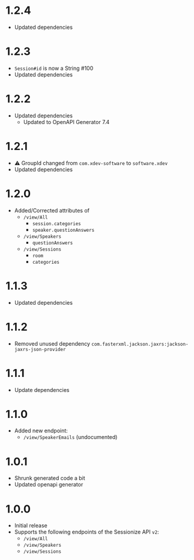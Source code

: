 # 1.2.4
* Updated dependencies

# 1.2.3
* ``Session#id`` is now a String #100
* Updated dependencies

# 1.2.2
* Updated dependencies
  * Updated to OpenAPI Generator 7.4

# 1.2.1
* ⚠️ GroupId changed from ``com.xdev-software`` to ``software.xdev``
* Updated dependencies

# 1.2.0
* Added/Corrected attributes of
  * ``/view/All``
    * ``session.categories``
    * ``speaker.questionAnswers``
  * ``/view/Speakers``
    * ``questionAnswers``
  * ``/view/Sessions``
    * ``room``
    * ``categories``

# 1.1.3
* Updated dependencies

# 1.1.2
* Removed unused dependency ``com.fasterxml.jackson.jaxrs:jackson-jaxrs-json-provider``

# 1.1.1
* Update dependencies

# 1.1.0
* Added new endpoint:
  * ``/view/SpeakerEmails`` (undocumented)

# 1.0.1
* Shrunk generated code a bit
* Updated openapi generator

# 1.0.0 

* Initial release
* Supports the following endpoints of the Sessionize API ``v2``: 
  * ``/view/All``
  * ``/view/Speakers``
  * ``/view/Sessions``
